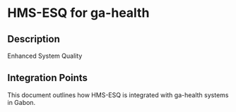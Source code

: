 # HMS-ESQ for ga-health

## Description

Enhanced System Quality

## Integration Points

This document outlines how HMS-ESQ is integrated with ga-health systems in Gabon.
